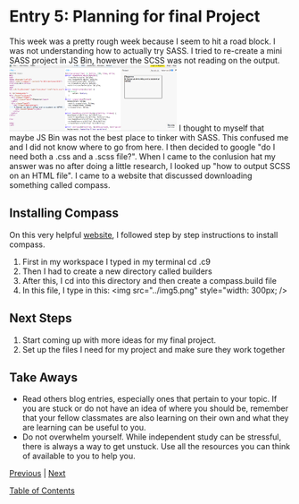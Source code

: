 # Entry 5: Planning for final Project
This week was a pretty rough week because I seem to hit a road block. I was not understanding how to actually try SASS. I tried to re-create a mini SASS project in JS Bin, however the SCSS was not reading on the output. <img src="../img4.png" style="width: 300px;" />
I thought to myself that maybe JS Bin was not the best place to tinker with SASS. This confused me and I did not know where to go from here. I then decided to google "do I need both a .css and a .scss file?". When I came to the conlusion hat my answer was no after doing a little research, I looked up "how to output SCSS on an HTML file". I came to a website that discussed downloading something called compass. 

## Installing Compass 
On this very helpful [website](https://community.c9.io/t/compile-scss-to-css/8260/2), I followed step by step instructions to install compass. 

1. First in my workspace I typed in my terminal cd .c9
2. Then I had to create a new directory called builders
3. After this, I cd into this directory and then create a compass.build file
4. In this file, I type in this: <img src="../img5.png" style="width: 300px; />

## Next Steps
1. Start coming up with more ideas for my final project.
2. Set up the files I need for my project and make sure they work together

## Take Aways
+ Read others blog entries, especially ones that pertain to your topic. If you are stuck or do not have an idea of where you should be, remember that your fellow classmates are also learning on their own and what they are learning can be useful to you. 
+ Do not overwhelm yourself. While independent study can be stressful, there is always a way to get unstuck. Use all the resources you can think of available to you to help you. 


[Previous](../entries/entry04.md) |  [Next](../entries/entry06.md)

[Table of Contents](../README.md)